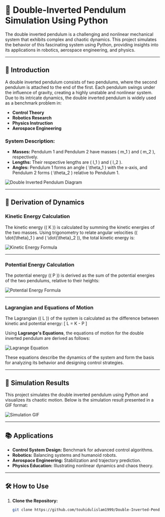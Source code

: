 # 🎢 Double-Inverted Pendulum Simulation Using Python

The double inverted pendulum is a challenging and nonlinear mechanical system that exhibits complex and chaotic dynamics. This project simulates the behavior of this fascinating system using Python, providing insights into its applications in robotics, aerospace engineering, and physics.

---

## 📜 **Introduction**
A double inverted pendulum consists of two pendulums, where the second pendulum is attached to the end of the first. Each pendulum swings under the influence of gravity, creating a highly unstable and nonlinear system. Due to its intricate dynamics, the double inverted pendulum is widely used as a benchmark problem in:
- **Control Theory**
- **Robotics Research**
- **Physics Instruction**
- **Aerospace Engineering**

### System Description:
- **Masses:** Pendulum 1 and Pendulum 2 have masses \( m_1 \) and \( m_2 \), respectively.
- **Lengths:** Their respective lengths are \( l_1 \) and \( l_2 \).
- **Angles:** Pendulum 1 forms an angle \( \theta_1 \) with the x-axis, and Pendulum 2 forms \( \theta_2 \) relative to Pendulum 1.

![Double Inverted Pendulum Diagram](https://github.com/user-attachments/assets/3457b429-0038-46c1-a969-4a8d756d60fc)

---

## 📐 **Derivation of Dynamics**

### **Kinetic Energy Calculation**
The kinetic energy (\( K \)) is calculated by summing the kinetic energies of the two masses. Using trigonometry to relate angular velocities (\( \dot{\theta}_1 \) and \( \dot{\theta}_2 \)), the total kinetic energy is:

![Kinetic Energy Formula](https://github.com/user-attachments/assets/c760b739-320e-4b1a-abb6-a3bf0d4a08ae)

---

### **Potential Energy Calculation**
The potential energy (\( P \)) is derived as the sum of the potential energies of the two pendulums, relative to their heights:

![Potential Energy Formula](https://github.com/user-attachments/assets/f16ff012-4e2d-4e99-9197-323118e838b3)

---

### **Lagrangian and Equations of Motion**
The Lagrangian (\( L \)) of the system is calculated as the difference between kinetic and potential energy:
\[
L = K - P
\]

Using **Lagrange's Equations**, the equations of motion for the double inverted pendulum are derived as follows:

![Lagrange Equation](https://github.com/user-attachments/assets/9c9cb5a2-f89a-4463-8f7c-ef1d9b0d8840)

These equations describe the dynamics of the system and form the basis for analyzing its behavior and designing control strategies.

---

## 🎥 **Simulation Results**

This project simulates the double inverted pendulum using Python and visualizes its chaotic motion. Below is the simulation result presented in a GIF format:

![Simulation GIF](https://github.com/user-attachments/assets/9ca89b28-0fc5-4225-a0fe-b7d328a47013)

---

## 📚 **Applications**
- **Control System Design:** Benchmark for advanced control algorithms.
- **Robotics:** Balancing systems and humanoid robots.
- **Aerospace Engineering:** Stabilization and trajectory prediction.
- **Physics Education:** Illustrating nonlinear dynamics and chaos theory.

---

## 🛠️ **How to Use**
1. **Clone the Repository:**
   ```bash
   git clone https://github.com/touhidulislam1999/Double-Inverted-Pendulum-Simulation-Using-Python.git
